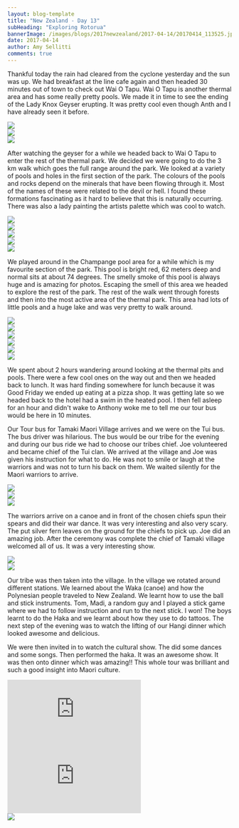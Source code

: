 ```yaml
---
layout: blog-template
title: "New Zealand - Day 13"
subHeading: "Exploring Rotorua"
bannerImage: /images/blogs/2017newzealand/2017-04-14/20170414_113525.jpg_compressed.JPEG
date: 2017-04-14
author: Amy Sellitti
comments: true
---
```


Thankful today the rain had cleared from the cyclone yesterday and the sun was up. We had breakfast at the line cafe again and then headed 30 minutes out of town to check out Wai O Tapu. Wai O Tapu is another thermal area and has some really pretty pools. We made it in time to see the ending of the Lady Knox Geyser erupting. It was pretty cool even though Anth and I have already seen it before.

<div class="center-image"><img src="/images/blogs/2017newzealand/2017-04-14/20170414_103200.jpg_compressed.JPEG" /></div>
<div class="center-image"><img src="/images/blogs/2017newzealand/2017-04-14/DSC08312.JPG_compressed.JPEG" /></div>
<div class="center-image"><img src="/images/blogs/2017newzealand/2017-04-14/IMG_6838.JPG_compressed.JPEG" /></div>

After watching the geyser for a while we headed back to Wai O Tapu to enter the rest of the thermal park. We decided we were going to do the 3 km walk which goes the full range around the park. We looked at a variety of pools and holes in the first section of the park. The colours of the pools and rocks depend on the minerals that have been flowing through it. Most of the names of these were related to the devil or hell. I found these formations fascinating as it hard to believe that this is naturally occurring. There was also a lady painting the artists palette which was cool to watch.

<div class="center-image"><img src="/images/blogs/2017newzealand/2017-04-14/DSC08328.JPG_compressed - Copy.JPEG" /></div>
<div class="center-image"><img src="/images/blogs/2017newzealand/2017-04-14/IMG_6857.JPG_compressed.JPEG" /></div>
<div class="center-image"><img src="/images/blogs/2017newzealand/2017-04-14/IMG_6867.JPG_compressed.JPEG" /></div>
<div class="center-image"><img src="/images/blogs/2017newzealand/2017-04-14/IMG_6865.JPG_compressed.JPEG" /></div>
<div class="center-image"><img src="/images/blogs/2017newzealand/2017-04-14/IMG_6881.JPG_compressed.JPEG" /></div>

We played around in the Champange pool area for a while which is my favourite section of the park. This pool is bright red, 62 meters deep and normal sits at about 74 degrees. The smelly smoke of this pool is always huge and is amazing for photos.
Escaping the smell of this area we headed to explore the rest of the park. The rest of the walk went through forests and then into the most active area of the thermal park. This area had lots of little pools and a huge lake and was very pretty to walk around.

<div class="center-image"><img src="/images/blogs/2017newzealand/2017-04-14/IMG_6903.JPG_compressed.JPEG" /></div>
<div class="center-image"><img src="/images/blogs/2017newzealand/2017-04-14/IMG_6910.JPG_compressed.JPEG" /></div>
<div class="center-image"><img src="/images/blogs/2017newzealand/2017-04-14/IMG_6927.JPG_compressed.JPEG" /></div>
<div class="center-image"><img src="/images/blogs/2017newzealand/2017-04-14/IMG_6918.JPG_compressed.JPEG" /></div>
<div class="center-image"><img src="/images/blogs/2017newzealand/2017-04-14/DSC_8655.JPG_compressed.JPEG" /></div>
<div class="center-image"><img src="/images/blogs/2017newzealand/2017-04-14/DSC_8680.JPG_compressed.JPEG" /></div>

We spent about 2 hours wandering around looking at the thermal pits and pools. There were a few cool ones on the way out and then we headed back to lunch.
It was hard finding somewhere for lunch because it was Good Friday we ended up eating at a pizza shop. It was getting late so we headed back to the hotel had a swim in the heated pool. I then fell asleep for an hour and didn't wake to Anthony woke me to tell me our tour bus would be here in 10 minutes.

Our Tour bus for Tamaki Maori Village arrives and we were on the Tui bus. The bus driver was hilarious. The bus would be our tribe for the evening and during our bus ride we had to choose our tribes chief. Joe volunteered and became chief of the Tui clan. We arrived at the village and Joe was given his instruction for what to do. He was not to smile or laugh at the warriors and was not to turn his back on them. We waited silently for the Maori warriors to arrive.

<div class="center-image"><img src="/images/blogs/2017newzealand/2017-04-14/IMG_6941.JPG_compressed.JPEG" /></div>
<div class="center-image"><img src="/images/blogs/2017newzealand/2017-04-14/IMG_6946.JPG_compressed.JPEG" /></div>
<div class="center-image"><img src="/images/blogs/2017newzealand/2017-04-14/IMG_6952.JPG_compressed.JPEG" /></div>

The warriors arrive on a canoe and in front of the chosen chiefs spun their spears and did their war dance. It was very interesting and also very scary. The put silver fern leaves on the ground for the chiefs to pick up. Joe did an amazing job. After the ceremony was complete the chief of Tamaki village welcomed all of us. It was a very interesting show.

<div class="center-image"><img src="/images/blogs/2017newzealand/2017-04-14/DSC_8761.JPG_compressed.JPEG" /></div>
<div class="center-image"><img src="/images/blogs/2017newzealand/2017-04-14/IMG_6998.JPG_compressed.JPEG" /></div>

Our tribe was then taken into the village. In the village we rotated around different stations. We learned about the Waka (canoe)
and how the Polynesian people traveled to New Zealand. We learnt how to use the ball and stick instruments. Tom, Madi, a random guy and I played a stick game where we had to follow instruction and run to the next stick. I won! The boys learnt to do the Haka and we learnt about how they use to do tattoos. The next step of the evening was to watch the lifting of our Hangi dinner which looked awesome and delicious.

We were then invited in to watch the cultural show. The did some dances and some songs. Then performed the haka. It was an awesome show. It was then onto dinner which was amazing!! This whole tour was brilliant and such a good insight into Maori culture.

<div class="center-video"><iframe src="https://www.youtube.com/embed/JrlYQgf7X0M" frameborder="0" allowfullscreen></iframe></div>
<div class="center-video"><iframe src="https://www.youtube.com/embed/JrlYQgf7X0M" frameborder="0" allowfullscreen></iframe></div>
<div class="center-image"><img src="/images/blogs/2017newzealand/2017-04-14/20170414_194954.jpg_compressed.JPEG" /></div>

